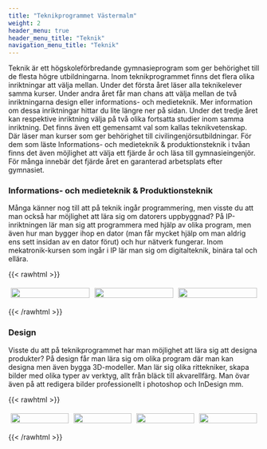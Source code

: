 ```yaml
---
title: "Teknikprogrammet Västermalm"
weight: 2
header_menu: true
header_menu_title: "Teknik"
navigation_menu_title: "Teknik"
---
```


Teknik är ett högskoleförbredande gymnasieprogram som ger behörighet till de flesta högre utbildningarna. Inom teknikprogrammet finns det flera olika inriktningar att välja mellan. Under det första året läser alla teknikelever samma kurser. Under andra året får man chans att välja mellan de två inriktningarna design eller informations- och medieteknik. Mer information om dessa inriktningar hittar du lite längre ner på sidan. Under det tredje året kan respektive inriktning välja på två olika fortsatta studier inom samma inriktning. Det finns även ett gemensamt val som kallas teknikvetenskap. Där läser man kurser som ger behörighet till civilingenjörsutbildningar. För dem som läste Informations- och medieteknik & produktionsteknik i tvåan finns det även möjlighet att välja ett fjärde år och läsa till gymnasieingenjör. För många innebär det fjärde året en garanterad arbetsplats efter gymnasiet.

### Informations- och medieteknik & Produktionsteknik

Många känner nog till att på teknik ingår programmering, men visste du att man också har möjlighet att lära sig om datorers uppbyggnad? På IP-inriktningen lär man sig att programmera med hjälp av olika program, men även hur man bygger ihop en dator (man får mycket hjälp om man aldrig ens sett insidan av en dator förut) och hur nätverk fungerar. Inom mekatronik-kursen som ingår i IP lär man sig om digitalteknik, binära tal och ellära. 


{{< rawhtml >}}

<style>
    .row {
  display: flex;
}

.column {
  flex: 50%; 
  padding: 5px;
}
</style>

<div class="row">
  <div class="column">
    <img src="images/Datorinriktning1.JPG" style="width:100%">
  </div>
  <div class="column">
    <img src="images/Datorinriktning2.JPG" style="width:100%">
  </div>
   <div class="column">
    <img src="images/Datorinriktning3.JPG" style="width:100%">
  </div>
</div>

{{< /rawhtml >}}

### Design

Visste du att på teknikprogrammet har man möjlighet att lära sig att designa produkter? På design får man lära sig om olika program där man kan designa men även bygga 3D-modeller. Man lär sig olika rittekniker, skapa bilder med olika typer av verktyg, allt från bläck till akvarellfärg. Man övar även på att redigera bilder professionellt i photoshop och InDesign mm.

{{< rawhtml >}}

<style>
    .row {
  display: flex;
}

.column {
  flex: 25%; 
  padding: 5px;
}
</style>

<div class="row">
  <div class="column">
    <img src="images/Designbild1.JPG" style="width:100%">
  </div>
  <div class="column">
    <img src="images/Designbild2.JPG" style="width:100%">
  </div>
   <div class="column">
    <img src="images/Designbild3.JPG" style="width:100%">
  </div>
    <div class="column">
    <img src="images/IMG_1445.JPG" style="width:100%"> 
  </div>
</div>

{{< /rawhtml >}}
  

